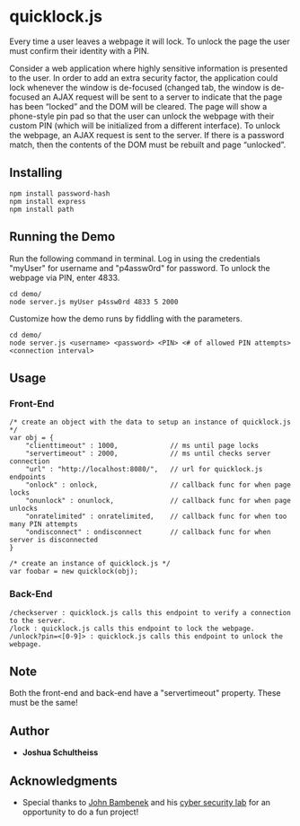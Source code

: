 # quicklock.js

Every time a user leaves a webpage it will lock. To unlock the page
the user must confirm their identity with a PIN.

Consider a web application where highly sensitive information is presented to the user. In order to add an extra security factor, the application could lock whenever the window is de-focused (changed tab, the window is de-focused an AJAX request will be sent to a server to indicate that the page has been “locked” and the DOM will be cleared. The page will show a phone-style pin pad so that the user can unlock the webpage with their custom PIN (which will be initialized from a different interface). To unlock the webpage, an AJAX request is sent to the server. If there is a password match, then the contents of the DOM must be rebuilt and page “unlocked”.

## Installing

```
npm install password-hash
npm install express
npm install path
```

## Running the Demo

Run the following command in terminal. Log in using the credentials "myUser" for username and "p4assw0rd" for password. To unlock the webpage via PIN, enter 4833.

```
cd demo/
node server.js myUser p4ssw0rd 4833 5 2000
```

Customize how the demo runs by fiddling with the parameters.

```
cd demo/
node server.js <username> <password> <PIN> <# of allowed PIN attempts> <connection interval>
```

## Usage

### Front-End

```
/* create an object with the data to setup an instance of quicklock.js */
var obj = {
    "clienttimeout" : 1000,             // ms until page locks
    "servertimeout" : 2000,             // ms until checks server connection
    "url" : "http://localhost:8080/",   // url for quicklock.js endpoints
    "onlock" : onlock,                  // callback func for when page locks
    "onunlock" : onunlock,              // callback func for when page unlocks
    "onratelimited" : onratelimited,    // callback func for when too many PIN attempts
    "ondisconnect" : ondisconnect       // callback func for when server is disconnected
}

/* create an instance of quicklock.js */
var foobar = new quicklock(obj);
```

### Back-End

```
/checkserver : quicklock.js calls this endpoint to verify a connection to the server.
/lock : quicklock.js calls this endpoint to lock the webpage.
/unlock?pin=<[0-9]> : quicklock.js calls this endpoint to unlock the webpage.
```

## Note

Both the front-end and back-end have a "servertimeout" property. These must be the same!

## Author

* **Joshua Schultheiss**

## Acknowledgments

* Special thanks to [John Bambenek](http://www.bambenekconsulting.com) and his [cyber security lab](https://courses.engr.illinois.edu/cs460/sp2010/) for an opportunity to do a fun project!
